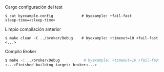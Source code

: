 Cargo configuración del test

```shell
$ cat byexample.config             # byexample: +fail-fast
sleep-time=<sleep-time>
```

Limpio compilación anterior

```shell
$ make clean -C ../broker/Debug    # byexample: +timeout=10 +fail-fast
<...>
```

Compilo Broker

```bash
$ make -C ../broker/Debug           # byexample: +timeout=10 +fail-fast
<...>Finished building target: broker<...>
```
